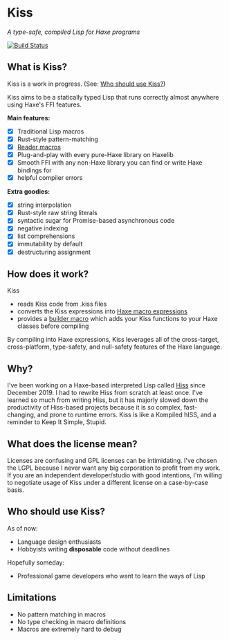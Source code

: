 # Kiss

*A type-safe, compiled Lisp for Haxe programs*

[![Build Status](https://github.com/kiss-lang/kiss/actions/workflows/test.yml/badge.svg)](https://github.com/kiss-lang/kiss/actions/workflows/test.yml)

## What is Kiss?

Kiss is a work in progress. (See: [Who should use Kiss?](#who-should-use-kiss))

Kiss aims to be a statically typed Lisp that runs correctly almost anywhere using Haxe's FFI features.

**Main features:**

- [x] Traditional Lisp macros
- [x] Rust-style pattern-matching
- [x] [Reader macros](https://gist.github.com/chaitanyagupta/9324402)
- [x] Plug-and-play with every pure-Haxe library on Haxelib
- [x] Smooth FFI with any non-Haxe library you can find or write Haxe bindings for
- [x] helpful compiler errors

**Extra goodies:**

- [x] string interpolation
- [x] Rust-style raw string literals
- [x] syntactic sugar for Promise-based asynchronous code
- [x] negative indexing
- [x] list comprehensions
- [x] immutability by default
- [x] destructuring assignment

## How does it work?

Kiss

* reads Kiss code from .kiss files
* converts the Kiss expressions into [Haxe macro expressions](https://api.haxe.org/haxe/macro/Expr.html)
* provides a [builder macro](https://haxe.org/manual/macro-type-building.html) which adds your Kiss functions to your Haxe classes before compiling

By compiling into Haxe expressions, Kiss leverages all of the cross-target, cross-platform, type-safety, and null-safety features of the Haxe language.

## Why?

I've been working on a Haxe-based interpreted Lisp called [Hiss](https://github.com/hissvn/hiss) since December 2019. I had to rewrite Hiss from scratch at least once. I've learned so much from writing Hiss, but it has majorly slowed down the productivity of Hiss-based projects because it is so complex, fast-changing, and prone to runtime errors. Kiss is like a Kompiled hISS, and a reminder to Keep It Simple, Stupid.

## What does the license mean?

Licenses are confusing and GPL licenses can be intimidating. I've chosen the LGPL because I never want any big corporation to profit from my work. If you are an independent developer/studio with good intentions, I'm willing to negotiate usage of Kiss under a different license on a case-by-case basis.

## Who should use Kiss?

As of now:

* Language design enthusiasts
* Hobbyists writing **disposable** code without deadlines

Hopefully someday:

* Professional game developers who want to learn the ways of Lisp

## Limitations

* No pattern matching in macros
* No type checking in macro definitions
* Macros are extremely hard to debug